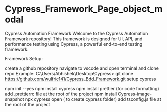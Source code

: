 # Cypress_Framework_Page_object_modal

Cypress Automation Framework Welcome to the Cypress Automation Framework repository! This framework is designed for UI, API, and performance testing using Cypress, a powerful end-to-end testing framework.

Framework Setup:

create a github repository
navigate to vscode and open terminal and clone repo
Example: C:\Users\Abhishek\Desktop\Cypress> git clone https://github.com/wulfric141/Cypress_Bdd_Framework.git
setup cypress

npm init --yes
npm install cypress
npm install prettier (for code formatting)
add .prettierrc file at the root of the project
npm install Cypress-image-snapshot
npx cypress open ( to create cypress folder)
add tsconfig.js file at the root of the project
